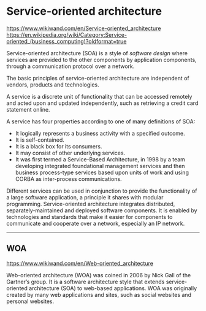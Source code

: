 # Service-oriented architecture

https://www.wikiwand.com/en/Service-oriented_architecture
https://en.wikipedia.org/wiki/Category:Service-oriented_(business_computing)?oldformat=true

Service-oriented architecture (SOA) is a style of *software design* where services are provided to the other components by application components, through a communication protocol over a network.

The basic principles of service-oriented architecture are independent of vendors, products and technologies.

A service is a discrete unit of functionality that can be accessed remotely and acted upon and updated independently, such as retrieving a credit card statement online.

A service has four properties according to one of many definitions of SOA:
* It logically represents a business activity with a specified outcome.
* It is self-contained.
* It is a black box for its consumers.
* It may consist of other underlying services.
* It was first termed a Service-Based Architecture, in 1998 by a team developing integrated foundational management services and then business process-type services based upon units of work and using CORBA as inter-process communications.

Different services can be used in conjunction to provide the functionality of a large software application, a principle it shares with modular programming. Service-oriented architecture integrates distributed, separately-maintained and deployed software components. It is enabled by technologies and standards that make it easier for components to communicate and cooperate over a network, especially an IP network.


---

## WOA
https://www.wikiwand.com/en/Web-oriented_architecture

Web-oriented architecture (WOA) was coined in 2006 by Nick Gall of the Gartner’s group. It is a software architecture style that extends service-oriented architecture (SOA) to web-based applications. WOA was originally created by many web applications and sites, such as social websites and personal websites.
